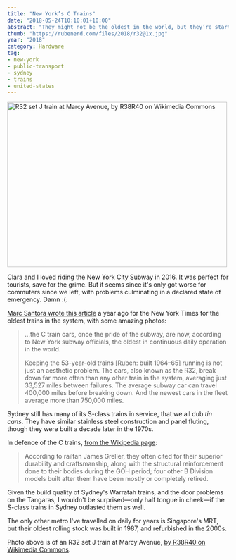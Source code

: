 ```yaml
---
title: "New York’s C Trains"
date: "2018-05-24T10:10:01+10:00"
abstract: "They might not be the oldest in the world, but they’re starting to have problems"
thumb: "https://rubenerd.com/files/2018/r32@1x.jpg"
year: "2018"
category: Hardware
tag:
- new-york
- public-transport
- sydney
- trains
- united-states
---
```

<p><img src="https://rubenerd.com/files/2018/r32@1x.jpg" srcset="https://rubenerd.com/files/2018/r32@1x.jpg 1x, https://rubenerd.com/files/2018/r32@2x.jpg 2x" alt="R32 set J train at Marcy Avenue, by R38R40 on Wikimedia Commons" style="width:500px; height:375px;" /></p>

Clara and I loved riding the New York City Subway in 2016. It was perfect for tourists, save for the grime. But it seems since it's only got worse for commuters since we left, with problems culminating in a declared state of emergency. Damn :(.

[Marc Santora wrote this article] a year ago for the New York Times for the oldest trains in the system, with some amazing photos:

> ...the C train cars, once the pride of the subway, are now, according to New York subway officials, the oldest in continuous daily operation in the world.
> 
> Keeping the 53-year-old trains [Ruben: built 1964–65] running is not just an aesthetic problem. The cars, also known as the R32, break down far more often than any other train in the system, averaging just 33,527 miles between failures. The average subway car can travel 400,000 miles before breaking down. And the newest cars in the fleet average more than 750,000 miles.

Sydney still has many of its S-class trains in service, that we all dub *tin cans*. They have similar stainless steel construction and panel fluting, though they were built a decade later in the 1970s. 

In defence of the C trains, [from the Wikipedia page]\:

> According to railfan James Greller, they often cited for their superior durability and craftsmanship, along with the structural reinforcement done to their bodies during the GOH period; four other B Division models built after them have been mostly or completely retired.

Given the build quality of Sydney's Warratah trains, and the door problems on the Tangaras, I wouldn't be surprised—only half tongue in cheek—if the S-class trains in Sydney outlasted them as well.

The only other metro I've travelled on daily for years is Singapore's MRT, but their oldest rolling stock was built in 1987, and refurbished in the 2000s.

Photo above is of an R32 set J train at Marcy Avenue, [by R38R40 on Wikimedia Commons].

[Marc Santora wrote this article]: https://www.nytimes.com/2017/06/06/nyregion/how-did-the-subway-get-so-bad-look-to-the-c-train.html
[from the Wikipedia page]: https://en.wikipedia.org/wiki/R32/A_(New_York_City_Subway_car)
[by R38R40 on Wikimedia Commons]: https://en.wikipedia.org/wiki/File:R32_J_train_at_Marcy_Avenue.jpg

